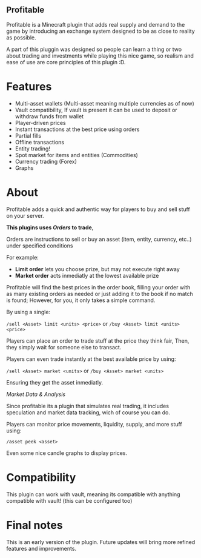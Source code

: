 ## Profitable
Profitable is a Minecraft plugin that adds real supply and demand to the game by introducing an exchange system designed to be as close to reality as possible.

A part of this pluggin was designed so people can learn a thing or two about trading and investments while playing this nice game, so realism and ease of use are core principles of this plugin :D.

# Features

- Multi-asset wallets (Multi-asset meaning multiple currencies as of now)
- Vault compatibility, If vault is present it can be used to deposit or withdraw funds from wallet
- Player-driven prices
- Instant transactions at the best price using orders
- Partial fills
- Offline transactions
- Entity trading!
- Spot market for items and entities (Commodities)
- Currency trading (Forex)
- Graphs

# About
Profitable adds a quick and authentic way for players to buy and sell stuff on your server.

**This plugins uses *Orders* to trade**,

Orders are instructions to sell or buy an asset (item, entity, currency, etc..) under specified conditions

For example:
- **Limit order** lets you choose prize, but may not execute right away
- **Market order** acts inmediatly at the lowest available prize

Profitable will find the best prices in the order book, filling your order with as many existing orders as needed or just adding it to the book if no match is found;
However, for you, it only takes a simple command.

By using a single:

``/sell <Asset> limit <units> <price>``
or 
``/buy <Asset> limit <units> <price>``

Players can place an order to trade stuff at the price they think fair, 
Then, they simply wait for someone else to transact.

Players can even trade instantly at the best available price by using:

``/sell <Asset> market <units>``
or 
``/buy <Asset> market <units>``

Ensuring they get the asset inmediatly.

*Market Data & Analysis*

Since profitable its a plugin that simulates real trading, it includes speculation and market data tracking, wich of course you can do.

Players can monitor price movements, liquidity, supply, and more stuff using:

``/asset peek <asset>``

Even some nice candle graphs to display prices.

# Compatibility

This plugin can work with vault, meaning its compatible with anything compatible with vault! (this can be configured too)

# Final notes

This is an early version of the plugin. Future updates will bring more refined features and improvements.
